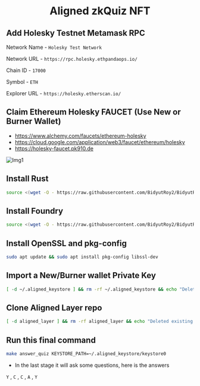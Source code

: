<h1 align=center>Aligned zkQuiz NFT</h1>

## Add Holesky Testnet Metamask RPC 

Network Name - `Holesky Test Network`

Network URL - `https://rpc.holesky.ethpandaops.io/`

Chain ID - `17000`

Symbol - `ETH`

Explorer URL - `https://holesky.etherscan.io/`

## Claim Ethereum Holesky FAUCET (Use New or Burner Wallet)
- https://www.alchemy.com/faucets/ethereum-holesky
- https://cloud.google.com/application/web3/faucet/ethereum/holesky
- https://holesky-faucet.pk910.de

![Img1](https://github.com/user-attachments/assets/4e323dd3-cdee-44be-b62c-f18253da6446)

## Install Rust
```bash
source <(wget -O - https://raw.githubusercontent.com/BidyutRoy2/BidyutRoy2/refs/heads/main/installation/rust.sh)
```

## Install Foundry
```bash
source <(wget -O - https://raw.githubusercontent.com/BidyutRoy2/BidyutRoy2/refs/heads/main/installation/foundry.sh)
```

## Install OpenSSL and pkg-config
```bash
sudo apt update && sudo apt install pkg-config libssl-dev
```

## Import a New/Burner wallet Private Key
```bash
[ -d ~/.aligned_keystore ] && rm -rf ~/.aligned_keystore && echo "Deleted existing directory ~/.aligned_keystore." ; mkdir -p ~/.aligned_keystore && cast wallet import ~/.aligned_keystore/keystore0 --interactive
```

## Clone Aligned Layer repo
```bash
[ -d aligned_layer ] && rm -rf aligned_layer && echo "Deleted existing aligned_layer directory." ; git clone https://github.com/yetanotherco/aligned_layer.git && cd aligned_layer/examples/zkquiz
```

## Run this final command
```bash
make answer_quiz KEYSTORE_PATH=~/.aligned_keystore/keystore0
```
- In the last stage it will ask some questions, here is the answers

`Y` , `C` , `C` , `A` , `Y`
